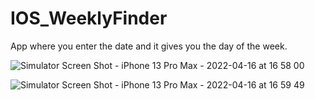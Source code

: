 # IOS_WeeklyFinder
App where you enter the date and it gives you the day of the week. 

![Simulator Screen Shot - iPhone 13 Pro Max - 2022-04-16 at 16 58 00](https://user-images.githubusercontent.com/102743737/163677924-193cbbdf-5ca5-4f32-852d-0d47066dca27.png)


![Simulator Screen Shot - iPhone 13 Pro Max - 2022-04-16 at 16 59 49](https://user-images.githubusercontent.com/102743737/163677925-d8c591ce-72af-40bb-b522-968a1b08c7e6.png)
